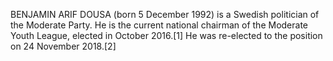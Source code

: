 BENJAMIN ARIF DOUSA (born 5 December 1992) is a Swedish politician of the Moderate Party. He is the current national chairman of the Moderate Youth League, elected in October 2016.[1] He was re-elected to the position on 24 November 2018.[2]
